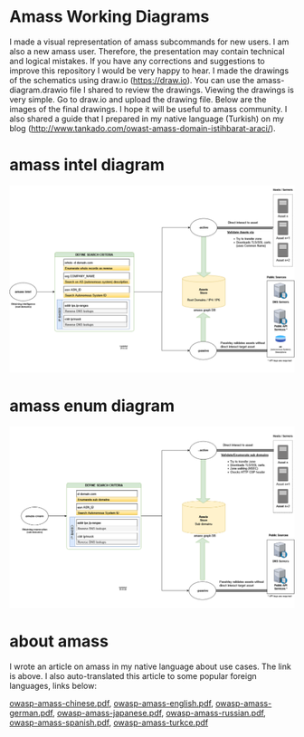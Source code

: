 # Amass Working Diagrams
I made a visual representation of amass subcommands for new users. I am also a new amass user. Therefore, the presentation may contain technical and logical mistakes. If you have any corrections and suggestions to improve this repository I would be very happy to hear. I made the drawings of the schematics using draw.io (https://draw.io). You can use the amass-diagram.drawio file I shared to review the drawings. Viewing the drawings is very simple. Go to draw.io and upload the drawing file. Below are the images of the final drawings. I hope it will be useful to amass community. I also shared a guide that I prepared in my native language (Turkish) on my blog (http://www.tankado.com/owast-amass-domain-istihbarat-araci/).

# amass intel diagram
![amass intel](amas-intel-diagram.png "amass intel command")

# amass enum diagram
![amas enum](amas-enum-diagram.png "amass enum command")

# about amass
I wrote an article on amass in my native language about use cases. The link is above. I also auto-translated this article to some popular foreign languages, links below:

 [owasp-amass-chinese.pdf](owasp-amass-chinese.pdf), 
 [owasp-amass-english.pdf](owasp-amass-english.pdf), 
 [owasp-amass-german.pdf](owasp-amass-german.pdf), 
 [owasp-amass-japanese.pdf](owasp-amass-japanese.pdf), 
 [owasp-amass-russian.pdf](owasp-amass-russian.pdf), 
 [owasp-amass-spanish.pdf](owasp-amass-spanish.pdf), 
 [owasp-amass-turkce.pdf](owasp-amass-turkce.pdf)
